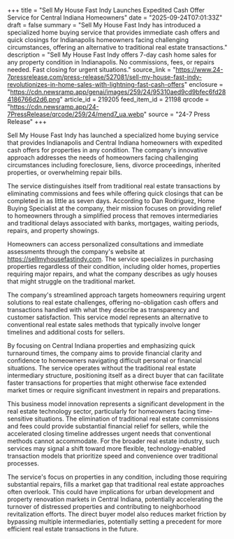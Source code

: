 +++
title = "Sell My House Fast Indy Launches Expedited Cash Offer Service for Central Indiana Homeowners"
date = "2025-09-24T07:01:33Z"
draft = false
summary = "Sell My House Fast Indy has introduced a specialized home buying service that provides immediate cash offers and quick closings for Indianapolis homeowners facing challenging circumstances, offering an alternative to traditional real estate transactions."
description = "Sell My House Fast Indy offers 7-day cash home sales for any property condition in Indianapolis. No commissions, fees, or repairs needed. Fast closing for urgent situations."
source_link = "https://www.24-7pressrelease.com/press-release/527081/sell-my-house-fast-indy-revolutionizes-in-home-sales-with-lightning-fast-cash-offers"
enclosure = "https://cdn.newsramp.app/genai/images/259/24/95310aed9cd9bfec6fd284186766d2d6.png"
article_id = 219205
feed_item_id = 21198
qrcode = "https://cdn.newsramp.app/24-7PressRelease/qrcode/259/24/mend7_ua.webp"
source = "24-7 Press Release"
+++

<p>Sell My House Fast Indy has launched a specialized home buying service that provides Indianapolis and Central Indiana homeowners with expedited cash offers for properties in any condition. The company's innovative approach addresses the needs of homeowners facing challenging circumstances including foreclosure, liens, divorce proceedings, inherited properties, or overwhelming repair bills.</p><p>The service distinguishes itself from traditional real estate transactions by eliminating commissions and fees while offering quick closings that can be completed in as little as seven days. According to Dan Rodriguez, Home Buying Specialist at the company, their mission focuses on providing relief to homeowners through a simplified process that removes intermediaries and traditional delays associated with banks, mortgages, waiting periods, repairs, and property showings.</p><p>Homeowners can access personalized consultations and immediate assessments through the company's website at <a href="https://sellmyhousefastindy.com" rel="nofollow" target="_blank">https://sellmyhousefastindy.com</a>. The service specializes in purchasing properties regardless of their condition, including older homes, properties requiring major repairs, and what the company describes as ugly houses that might struggle on the traditional market.</p><p>The company's streamlined approach targets homeowners requiring urgent solutions to real estate challenges, offering no-obligation cash offers and transactions handled with what they describe as transparency and customer satisfaction. This service model represents an alternative to conventional real estate sales methods that typically involve longer timelines and additional costs for sellers.</p><p>By focusing on Central Indiana properties and emphasizing quick turnaround times, the company aims to provide financial clarity and confidence to homeowners navigating difficult personal or financial situations. The service operates without the traditional real estate intermediary structure, positioning itself as a direct buyer that can facilitate faster transactions for properties that might otherwise face extended market times or require significant investment in repairs and preparations.</p><p>This business model innovation represents a significant development in the real estate technology sector, particularly for homeowners facing time-sensitive situations. The elimination of traditional real estate commissions and fees could provide substantial financial relief for sellers, while the accelerated closing timeline addresses urgent needs that conventional methods cannot accommodate. For the broader real estate industry, such services may signal a shift toward more flexible, technology-enabled transaction models that prioritize speed and convenience over traditional processes.</p><p>The service's focus on properties in any condition, including those requiring substantial repairs, fills a market gap that traditional real estate approaches often overlook. This could have implications for urban development and property renovation markets in Central Indiana, potentially accelerating the turnover of distressed properties and contributing to neighborhood revitalization efforts. The direct buyer model also reduces market friction by bypassing multiple intermediaries, potentially setting a precedent for more efficient real estate transactions in the future.</p>